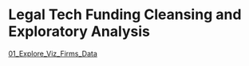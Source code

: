# Legal Tech Funding Cleansing and Exploratory Analysis

[01_Explore_Viz_Firms_Data](https://github.com/BiingChen/Legal_tech_funding/blob/master/notebooks/02_data_exploration_viz/01_Explore_Viz_Firms_Data.ipynb)